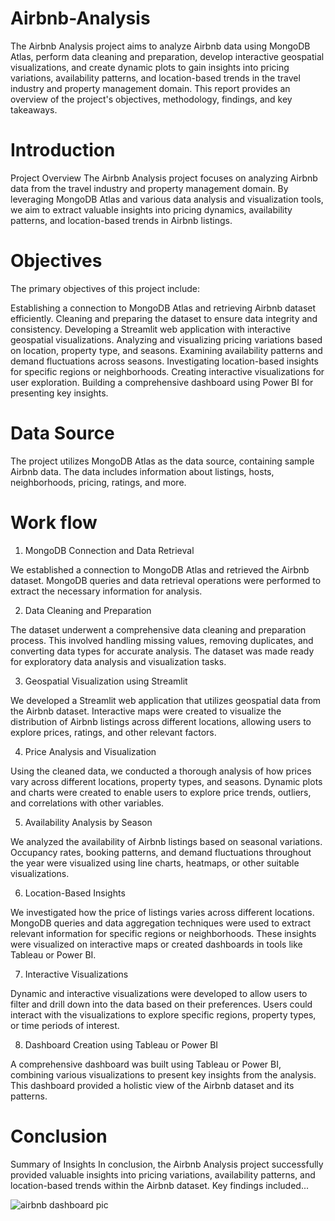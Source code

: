 # Airbnb-Analysis

The Airbnb Analysis project aims to analyze Airbnb data using MongoDB Atlas, perform data cleaning and preparation, develop interactive geospatial visualizations, and create dynamic plots to gain insights into pricing variations, availability patterns, and location-based trends in the travel industry and property management domain. This report provides an overview of the project's objectives, methodology, findings, and key takeaways.

# Introduction
Project Overview
The Airbnb Analysis project focuses on analyzing Airbnb data from the travel industry and property management domain. By leveraging MongoDB Atlas and various data analysis and visualization tools, we aim to extract valuable insights into pricing dynamics, availability patterns, and location-based trends in Airbnb listings.

# Objectives
The primary objectives of this project include:

Establishing a connection to MongoDB Atlas and retrieving Airbnb dataset efficiently.
Cleaning and preparing the dataset to ensure data integrity and consistency.
Developing a Streamlit web application with interactive geospatial visualizations.
Analyzing and visualizing pricing variations based on location, property type, and seasons.
Examining availability patterns and demand fluctuations across seasons.
Investigating location-based insights for specific regions or neighborhoods.
Creating interactive visualizations for user exploration.
Building a comprehensive dashboard using Power BI for presenting key insights.

# Data Source
The project utilizes MongoDB Atlas as the data source, containing sample Airbnb data. The data includes information about listings, hosts, neighborhoods, pricing, ratings, and more.

# Work flow

1. MongoDB Connection and Data Retrieval
   
We established a connection to MongoDB Atlas and retrieved the Airbnb dataset. MongoDB queries and data retrieval operations were performed to extract the necessary information for analysis.

2. Data Cleaning and Preparation

The dataset underwent a comprehensive data cleaning and preparation process. This involved handling missing values, removing duplicates, and converting data types for accurate analysis. The dataset was made ready for exploratory data analysis and visualization tasks.

3. Geospatial Visualization using Streamlit
   
We developed a Streamlit web application that utilizes geospatial data from the Airbnb dataset. Interactive maps were created to visualize the distribution of Airbnb listings across different locations, allowing users to explore prices, ratings, and other relevant factors.

4. Price Analysis and Visualization

Using the cleaned data, we conducted a thorough analysis of how prices vary across different locations, property types, and seasons. Dynamic plots and charts were created to enable users to explore price trends, outliers, and correlations with other variables.

5. Availability Analysis by Season
    
We analyzed the availability of Airbnb listings based on seasonal variations. Occupancy rates, booking patterns, and demand fluctuations throughout the year were visualized using line charts, heatmaps, or other suitable visualizations.

6. Location-Based Insights
    
We investigated how the price of listings varies across different locations. MongoDB queries and data aggregation techniques were used to extract relevant information for specific regions or neighborhoods. These insights were visualized on interactive maps or created dashboards in tools like Tableau or Power BI.

7. Interactive Visualizations

Dynamic and interactive visualizations were developed to allow users to filter and drill down into the data based on their preferences. Users could interact with the visualizations to explore specific regions, property types, or time periods of interest.

8.  Dashboard Creation using Tableau or Power BI
   
A comprehensive dashboard was built using Tableau or Power BI, combining various visualizations to present key insights from the analysis. This dashboard provided a holistic view of the Airbnb dataset and its patterns.

# Conclusion
Summary of Insights
In conclusion, the Airbnb Analysis project successfully provided valuable insights into pricing variations, availability patterns, and location-based trends within the Airbnb dataset. 
Key findings included...

![airbnb dashboard pic](https://github.com/aleenaphilip/Airbnb-Analysis/assets/37616369/2f07771d-5670-4162-adf1-e5894e1e8d0b)
















